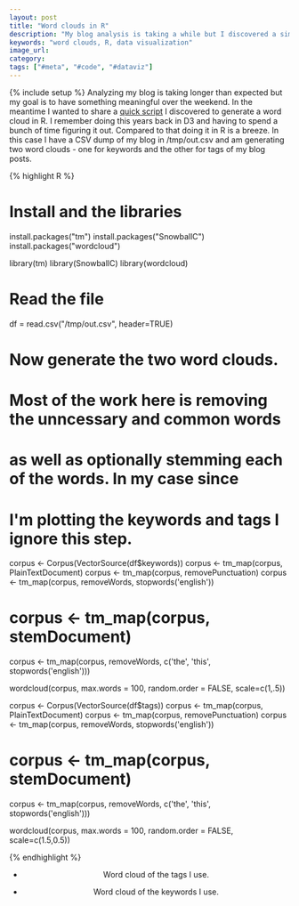 ```yaml
---
layout: post
title: "Word clouds in R"
description: "My blog analysis is taking a while but I discovered a simple way of generating word clouds in R."
keywords: "word clouds, R, data visualization"
image_url:
category:
tags: ["#meta", "#code", "#dataviz"]
---
```

{% include setup %}
Analyzing my blog is taking longer than expected but my goal is to have something meaningful over the weekend. In the meantime I wanted to share a [quick script](http://www.r-bloggers.com/building-wordclouds-in-r/) I discovered to generate a word cloud in R. I remember doing this years back in D3 and having to spend a bunch of time figuring it out. Compared to that doing it in R is a breeze. In this case I have a CSV dump of my blog in /tmp/out.csv and am generating two word clouds - one for keywords and the other for tags of my blog posts.

{% highlight R %}
# Install and the libraries
install.packages("tm")
install.packages("SnowballC")
install.packages("wordcloud")

library(tm)
library(SnowballC)
library(wordcloud)

# Read the file
df = read.csv("/tmp/out.csv", header=TRUE)

# Now generate the two word clouds.
# Most of the work here is removing the unncessary and common words
# as well as optionally stemming each of the words. In my case since
# I'm plotting the keywords and tags I ignore this step.

corpus <- Corpus(VectorSource(df$keywords))
corpus <- tm_map(corpus, PlainTextDocument)
corpus <- tm_map(corpus, removePunctuation)
corpus <- tm_map(corpus, removeWords, stopwords('english'))
# corpus <- tm_map(corpus, stemDocument)
corpus <- tm_map(corpus, removeWords, c('the', 'this', stopwords('english')))

wordcloud(corpus, max.words = 100, random.order = FALSE, scale=c(1,.5))

corpus <- Corpus(VectorSource(df$tags))
corpus <- tm_map(corpus, PlainTextDocument)
corpus <- tm_map(corpus, removePunctuation)
corpus <- tm_map(corpus, removeWords, stopwords('english'))
# corpus <- tm_map(corpus, stemDocument)
corpus <- tm_map(corpus, removeWords, c('the', 'this', stopwords('english')))

wordcloud(corpus, max.words = 100, random.order = FALSE, scale=c(1.5,0.5))

{% endhighlight %}

<ul class="thumbnails">
  <li class="span8">
    <div class="thumbnail">
      <amp-img src="{{ IMG_PATH }}wordcloud-tags.png" alt="Word cloud of tags" width="392" height="441" layout="responsive">
      <p style="text-align:center;">Word cloud of the tags I use.</p>
    </div>
  </li>

  <li class="span8">
    <div class="thumbnail">
      <amp-img src="{{ IMG_PATH }}wordcloud-keywords.png" alt="Wordcloud of keywords" width="462" height="461" layout="responsive">
      <p style="text-align:center;">Word cloud of the keywords I use.</p>
    </div>
  </li>
</ul>
